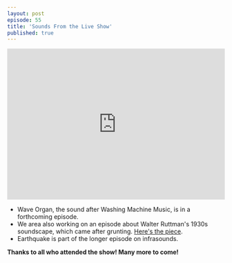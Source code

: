 ```yaml
---
layout: post
episode: 55
title: 'Sounds From the Live Show'
published: true
---
```

<iframe class="home-playall" width="100%" height="350" scrolling="no" frameborder="no" src="https://w.soundcloud.com/player/?url=https%3A//api.soundcloud.com/playlists/255554061%3Fsecret_token%3Ds-IprY9&amp;color=0066cc&amp;auto_play=false&amp;hide_related=true&amp;show_comments=false&amp;show_user=false&amp;show_reposts=false&amp;download=false&amp;buying=false&amp;liking=false&amp;sharing=false&amp;show_artwork=false&amp;show_playcount=false"></iframe>
<br>
<ul>
	<li>Wave Organ, the sound after Washing Machine Music, is in a forthcoming episode.</li>
	<li>We area also working on an episode about Walter Ruttman's 1930s soundscape, which came after grunting.
		<a href='https://www.youtube.com/watch?v=KVZVpAVfZ6M'>Here's the piece</a>.
	</li>
	<li>Earthquake is part of the longer episode on infrasounds.</li>
</ul>
<b>Thanks to all who attended the show! Many more to come!</b>
